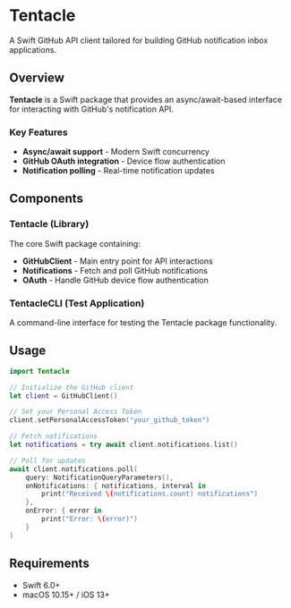 # Tentacle

A Swift GitHub API client tailored for building GitHub notification inbox applications.

## Overview

**Tentacle** is a Swift package that provides an async/await-based interface for interacting with GitHub's notification API.

### Key Features

- **Async/await support** - Modern Swift concurrency
- **GitHub OAuth integration** - Device flow authentication
- **Notification polling** - Real-time notification updates

## Components

### Tentacle (Library)

The core Swift package containing:

- **GitHubClient** - Main entry point for API interactions
- **Notifications** - Fetch and poll GitHub notifications
- **OAuth** - Handle GitHub device flow authentication

### TentacleCLI (Test Application)

A command-line interface for testing the Tentacle package functionality.

## Usage

```swift
import Tentacle

// Initialize the GitHub client
let client = GitHubClient()

// Set your Personal Access Token
client.setPersonalAccessToken("your_github_token")

// Fetch notifications
let notifications = try await client.notifications.list()

// Poll for updates
await client.notifications.poll(
    query: NotificationQueryParameters(),
    onNotifications: { notifications, interval in
        print("Received \(notifications.count) notifications")
    },
    onError: { error in
        print("Error: \(error)")
    }
)
```

## Requirements

- Swift 6.0+
- macOS 10.15+ / iOS 13+
